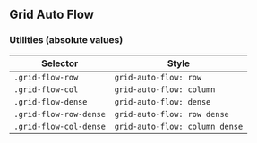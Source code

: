 ## Grid Auto Flow

### Utilities (absolute values)

| Selector               | Style                          |
| ---------------------- | ------------------------------ |
| `.grid-flow-row`       | `grid-auto-flow: row`          |
| `.grid-flow-col`       | `grid-auto-flow: column`       |
| `.grid-flow-dense`     | `grid-auto-flow: dense`        |
| `.grid-flow-row-dense` | `grid-auto-flow: row dense`    |
| `.grid-flow-col-dense` | `grid-auto-flow: column dense` |
